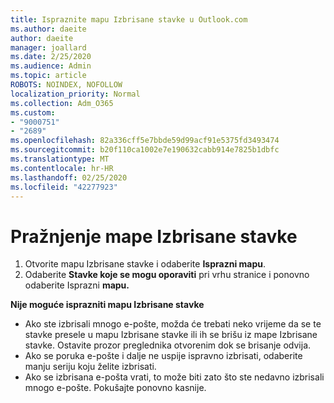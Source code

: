 ```yaml
---
title: Ispraznite mapu Izbrisane stavke u Outlook.com
ms.author: daeite
author: daeite
manager: joallard
ms.date: 2/25/2020
ms.audience: Admin
ms.topic: article
ROBOTS: NOINDEX, NOFOLLOW
localization_priority: Normal
ms.collection: Adm_O365
ms.custom:
- "9000751"
- "2689"
ms.openlocfilehash: 82a336cff5e7bbde59d99acf91e5375fd3493474
ms.sourcegitcommit: b20f110ca1002e7e190632cabb914e7825b1dbfc
ms.translationtype: MT
ms.contentlocale: hr-HR
ms.lasthandoff: 02/25/2020
ms.locfileid: "42277923"
---
```

# <a name="empty-the-deleted-items-folder"></a>Pražnjenje mape Izbrisane stavke

1. Otvorite mapu Izbrisane stavke i odaberite **Isprazni mapu**.
2. Odaberite **Stavke koje se mogu oporaviti** pri vrhu stranice i ponovno odaberite Isprazni **mapu.**

**Nije moguće isprazniti mapu Izbrisane stavke**

- Ako ste izbrisali mnogo e-pošte, možda će trebati neko vrijeme da se te stavke presele u mapu Izbrisane stavke ili ih se brišu iz mape Izbrisane stavke. Ostavite prozor preglednika otvorenim dok se brisanje odvija.
- Ako se poruka e-pošte i dalje ne uspije ispravno izbrisati, odaberite manju seriju koju želite izbrisati.
- Ako se izbrisana e-pošta vrati, to može biti zato što ste nedavno izbrisali mnogo e-pošte. Pokušajte ponovno kasnije.